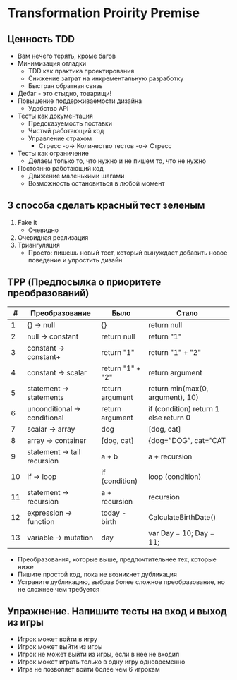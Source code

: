# Transformation Proirity Premise

## Ценность TDD
- Вам нечего терять, кроме багов
- Минимизация отладки
  - TDD как практика проектирования
  - Снижение затрат на инкрементальную разработку
  - Быстрая обратная связь
- Дебаг - это стыдно, товарищи!
- Повышение поддерживаемости дизайна
  - Удобство API
- Тесты как документация
  - Предсказуемость поставки
  - Чистый работающий код
  - Управление страхом
      - Стресс -о-> Количество тестов -о-> Стресс
- Тесты как ограничение
  - Делаем только то, что нужно и не пишем то, что не нужно
- Постоянно работающий код
  - Движение маленькими шагами
  - Возможность остановиться в любой момент

## 3 способа сделать красный тест зеленым
1. Fake it
   - Очевидно
2. Очевидная реализация
3. Триангуляция
   - Просто: пишешь новый тест, который вынуждает добавить новое поведение и упростить дизайн

## TPP (Предпосылка о приоритете преобразований)

| #  | Преобразование               | Было                   | Стало                                 |
| -- | ---------------------------- | ---------------------- | ------------------------------------- |
|  1 | {} -> null                   | {}                     | return null                           |
|  2 | null -> constant             | return null            | return "1"                            |
|  3 | constant -> constant+        | return "1"             | return "1" + "2"                      |
|  4 | constant -> scalar           | return "1" + "2"       | return argument                       |
|  5 | statement -> statements      | return argument        | return min(max(0, argument), 10)      |
|  6 | unconditional -> conditional | return argument        | if (condition) return 1 else return 0 |
|  7 | scalar -> array              | dog                    | [dog, cat]                            |
|  8 | array -> container           | [dog, cat]             | {dog=”DOG”, cat=”CAT                  |
|  9 | statement -> tail recursion  | a + b                  | a + recursion                         |
| 10 | if -> loop                   | if (condition)         | loop (condition)                      |
| 11 | statement -> recursion       | a + recursion          | recursion                             |
| 12 | expression -> function       | today - birth          | CalculateBirthDate()                  |
| 13 | variable -> mutation         | day                    | var Day = 10; Day = 11;               |

- Преобразования, которые выше, предпочтительнее тех, которые ниже
- Пишите простой код, пока не возникнет дубликация
- Устраните дубликацию, выбрав более сложное преобразование, но не сложнее чем требуется

## Упражнение. Напишите тесты на вход и выход из игры
- Игрок может войти в игру
- Игрок может выйти из игры
- Игрок не может выйти из игры, если в нее не входил
- Игрок может играть только в одну игру одновременно
- Игра не позволяет войти более чем 6 игрокам
